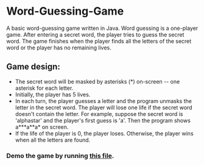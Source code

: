 # Word-Guessing-Game
A basic word-guessing game written in Java. Word guessing is a one-player game. After entering a secret word, the player tries to guess the secret word. The game finishes when the player finds all the letters of the secret word or the player has no remaining lives.

## Game design:
- The secret word will be masked by asterisks (\*) on-screen -- one asterisk for each letter.
- Initially, the player has 5 lives.
- In each turn, the player guesses a letter and the program unmasks the letter in the secret word. The player will lose one life if the secret word doesn't contain the letter. For example, suppose the secret word is 'alphastar' and the player's first guess is 'a'. Then the program shows a\*\*\*a\*\*a\* on screen.
- If the life of the player is 0, the player loses. Otherwise, the player wins when all the letters are found.

### Demo the game by running [this file](https://github.com/advious/Word-Guessing-Game/blob/main/WordGuessingGame.java).
